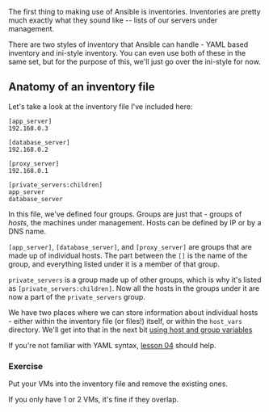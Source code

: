 The first thing to making use of Ansible is inventories.  Inventories are pretty much exactly what they sound like --
lists of our servers under management.

There are two styles of inventory that Ansible can handle - YAML based inventory and ini-style inventory.  You can even
use both of these in the same set, but for the purpose of this, we'll just go over the ini-style for now.

## Anatomy of an inventory file
Let's take a look at the inventory file I've included here:
```
[app_server]
192.168.0.3

[database_server]
192.168.0.2

[proxy_server]
192.168.0.1

[private_servers:children]
app_server
database_server
```

In this file, we've defined four groups.  Groups are just that - groups of _hosts_, the machines under management.
Hosts can be defined by IP or by a DNS name.

`[app_server]`, `[database_server]`, and `[proxy_server]` are groups that are made up of individual hosts.  The part
between the `[]` is the name of the group, and everything listed under it is a member of that group.

`private_servers` is a group made up of other groups, which is why it's listed as `[private_servers:children]`.  Now
all the hosts in the groups under it are now a part of the `private_servers` group.

We have two places where we can store information about individual hosts - either within the inventory file (or files!)
itself, or within the `host_vars` directory.  We'll get into that in the next bit 
[using host and group variables](05-host-and-groups-vars.md)

If you're not familiar with YAML syntax, [lesson 04](04-yaml-syntax.md) should help.

### Exercise
Put your VMs into the inventory file and remove the existing ones.

If you only have 1 or 2 VMs, it's fine if they overlap.